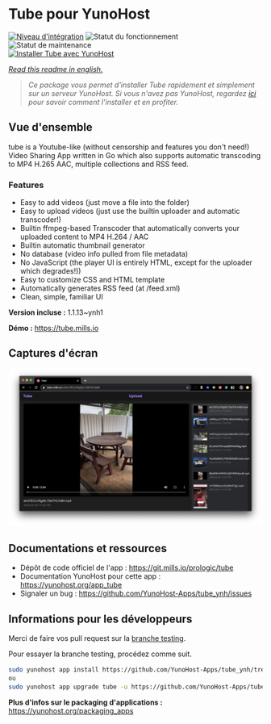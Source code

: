<!--
N.B.: This README was automatically generated by https://github.com/YunoHost/apps/tree/master/tools/README-generator
It shall NOT be edited by hand.
-->

# Tube pour YunoHost

[![Niveau d'intégration](https://dash.yunohost.org/integration/tube.svg)](https://dash.yunohost.org/appci/app/tube) ![Statut du fonctionnement](https://ci-apps.yunohost.org/ci/badges/tube.status.svg) ![Statut de maintenance](https://ci-apps.yunohost.org/ci/badges/tube.maintain.svg)  
[![Installer Tube avec YunoHost](https://install-app.yunohost.org/install-with-yunohost.svg)](https://install-app.yunohost.org/?app=tube)

*[Read this readme in english.](./README.md)*

> *Ce package vous permet d'installer Tube rapidement et simplement sur un serveur YunoHost.
Si vous n'avez pas YunoHost, regardez [ici](https://yunohost.org/#/install) pour savoir comment l'installer et en profiter.*

## Vue d'ensemble

tube is a Youtube-like (without censorship and features you don't need!) Video Sharing App written in Go which also supports automatic transcoding to MP4 H.265 AAC, multiple collections and RSS feed.

### Features

- Easy to add videos (just move a file into the folder)
- Easy to upload videos (just use the builtin uploader and automatic transcoder!)
- Builtin ffmpeg-based Transcoder that automatically converts your uploaded content to MP4 H.264 / AAC
- Builtin automatic thumbnail generator
- No database (video info pulled from file metadata)
- No JavaScript (the player UI is entirely HTML, except for the uploader which degrades!))
- Easy to customize CSS and HTML template
- Automatically generates RSS feed (at /feed.xml)
- Clean, simple, familiar UI


**Version incluse :** 1.1.13~ynh1


**Démo :** https://tube.mills.io

## Captures d'écran

![Capture d'écran de Tube](./doc/screenshots/screenshot-1.png)

## Documentations et ressources

* Dépôt de code officiel de l'app : <https://git.mills.io/prologic/tube>
* Documentation YunoHost pour cette app : <https://yunohost.org/app_tube>
* Signaler un bug : <https://github.com/YunoHost-Apps/tube_ynh/issues>

## Informations pour les développeurs

Merci de faire vos pull request sur la [branche testing](https://github.com/YunoHost-Apps/tube_ynh/tree/testing).

Pour essayer la branche testing, procédez comme suit.

``` bash
sudo yunohost app install https://github.com/YunoHost-Apps/tube_ynh/tree/testing --debug
ou
sudo yunohost app upgrade tube -u https://github.com/YunoHost-Apps/tube_ynh/tree/testing --debug
```

**Plus d'infos sur le packaging d'applications :** <https://yunohost.org/packaging_apps>
